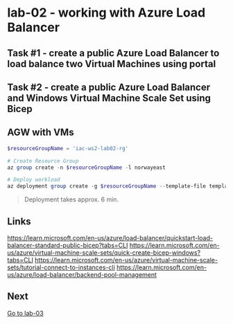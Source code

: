 # lab-02 - working with Azure Load Balancer

## Task #1 - create a public Azure Load Balancer to load balance two Virtual Machines using portal
## Task #2 - create a public Azure Load Balancer and Windows Virtual Machine Scale Set using Bicep

## AGW with VMs 

```powershell
$resourceGroupName = 'iac-ws2-lab02-rg'

# Create Resource Group
az group create -n $resourceGroupName -l norwayeast

# Deploy workload
az deployment group create -g $resourceGroupName --template-file template.bicep -n lab-02
```

> Deployment takes approx. 6 min.

## Links

https://learn.microsoft.com/en-us/azure/load-balancer/quickstart-load-balancer-standard-public-bicep?tabs=CLI
https://learn.microsoft.com/en-us/azure/virtual-machine-scale-sets/quick-create-bicep-windows?tabs=CLI
https://learn.microsoft.com/en-us/azure/virtual-machine-scale-sets/tutorial-connect-to-instances-cli
https://learn.microsoft.com/en-us/azure/load-balancer/backend-pool-management

## Next
[Go to lab-03](../lab-03/readme.md)